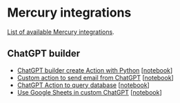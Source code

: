 # Mercury integrations

[List of available Mercury integrations](https://runmercury.com/use/).

## ChatGPT builder

- [ChatGPT builder create Action with Python](https://runmercury.com/use/gpt-builder-action/) [[notebook](https://github.com/mljar/mercury-integrations/blob/main/gpt-builder/what-time-is-it.ipynb)]
- [Custom action to send email from ChatGPT](https://runmercury.com/use/gpt-builder-action-send-email/) [[notebook](https://github.com/mljar/mercury-integrations/blob/main/gpt-builder/send-email.ipynb)]
- [ChatGPT Action to query database](https://runmercury.com/use/gpt-action-query-database/) [[notebook](https://github.com/mljar/mercury-integrations/blob/main/gpt-builder/query-database.ipynb)]
- [Use Google Sheets in custom ChatGPT](https://runmercury.com/use/gpt-builder-sheets/) [[notebook](https://github.com/mljar/mercury-integrations/blob/main/gpt-builder/gpt-sheets.ipynb)]



